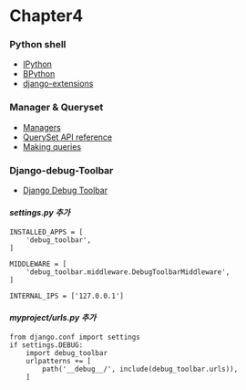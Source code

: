 # Chapter4

### Python shell 
* [IPython](http://ipython.org/)
* [BPython](https://bpython-interpreter.org/)
* [ django-extensions](https://django-extensions.readthedocs.io)

### Manager & Queryset
* [Managers](https://docs.djangoproject.com/en/2.1/topics/db/managers/)
* [QuerySet API reference](https://docs.djangoproject.com/en/2.1/ref/models/querysets/)
* [Making queries](https://docs.djangoproject.com/en/2.1/topics/db/queries/)




### Django-debug-Toolbar
* [Django Debug Toolbar](https://django-debug-toolbar.readthedocs.io/en/latest/installation.html)

#### _settings.py  추가_
~~~
INSTALLED_APPS = [
    'debug_toolbar',
]

MIDDLEWARE = [
    'debug_toolbar.middleware.DebugToolbarMiddleware',
]

INTERNAL_IPS = ['127.0.0.1']
~~~~

#### _myproject/urls.py 추가_
~~~
from django.conf import settings
if settings.DEBUG:
    import debug_toolbar
    urlpatterns += [
        path('__debug__/', include(debug_toolbar.urls)),
    ] 
~~~

